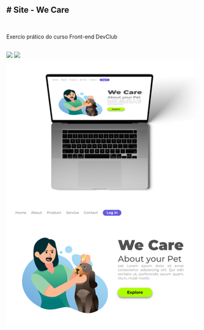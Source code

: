 <h2># Site - We Care</h2>
<br>
<p>Exercío prático do curso Front-end DevClub</p>
<br>
  <img src= "https://img.shields.io/badge/HTML5-E34F26?style=for-the-badge&logo=html5&logoColor=white">
    <img src= "https://img.shields.io/badge/CSS-239120?&style=for-the-badge&logo=css3&logoColor=white">
    
<br>    
<img src="/MacBook Pro 16.png">
<br>
<img src="/we care.png">

